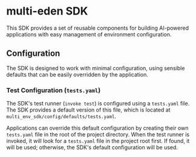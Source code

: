 # multi-eden SDK

This SDK provides a set of reusable components for building AI-powered applications with easy management of environment configuration.

## Configuration

The SDK is designed to work with minimal configuration, using sensible defaults that can be easily overridden by the application.

### Test Configuration (`tests.yaml`)

The SDK's test runner (`invoke test`) is configured using a `tests.yaml` file. The SDK provides a default version of this file, which is located at `multi_env_sdk/config/defaults/tests.yaml`.

Applications can override this default configuration by creating their own `tests.yaml` file in the root of the project directory. When the test runner is invoked, it will look for a `tests.yaml` file in the project root first. If found, it will be used; otherwise, the SDK's default configuration will be used.